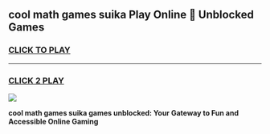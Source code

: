 
## cool math games suika Play Online 👋 Unblocked Games
<h3>
<a href="https://news.freeplayer.one?title=cool_math_games_suika&ref=17CMG">CLICK TO PLAY</a></h3>
<hr>

<h3>
<a href="https://news.freeplayer.one?title=cool_math_games_suika&ref=17CMG">CLICK 2 PLAY</a>
  
</h3>

<a href="https://news.freeplayer.one?title=cool_math_games_suika&ref=17CMG/"><img src="https://clearcache.store/games.png"></a>


**cool math games suika games unblocked: Your Gateway to Fun and Accessible Online Gaming**
